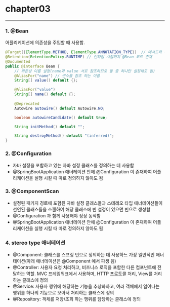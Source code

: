 # chapter03

---

### 1. @Bean
어플리케이션에 의존성을 주입할 때 사용함.
```java
@Target({ElementType.METHOD, ElementType.ANNOTATION_TYPE})  // 메서드와 애너테이션에 Bean 주입
@Retention(RetentionPolicy.RUNTIME) // 런타임 시점까지 @Bean 코드 존재
@Documented
public @interface Bean {
    // 의존성 이름 설정(name과 value 서로 참조하므로 둘 중 하나만 설정해도 됨)
    @AliasFor("name") // 변수를 참조 하는 이름
    String[] value() default {};

    @AliasFor("value")
    String[] name() default {};
   
    @Deprecated
    Autowire autowire() default Autowire.NO;

    boolean autowireCandidate() default true;

    String initMethod() default "";

    String destroyMethod() default "(inferred)";
}
```

### 2. @Configuration
* 자바 설정을 포함하고 있는 자바 설정 클래스를 정의하는 데 사용함
* @SpringBootApplication 애너테이션 안에 @Configuration 이 존재하여 어플리케이션을 실행 시킬 때 따로 정의하지 않아도 됨

### 3. @ComponentScan
* 설정된 패키지 경로에 포함된 자바 설정 클래스들과 스테레오 타입 애너테이션들이 선언된 클래스들을 스캔하여 해당 클래스에 빈 설정이 있으면 빈으로 생성함
* @Configuration 과 함께 사용해야 정상 동작함
* @SpringBootApplication 애너테이션 안에 @Configuration 이 존재하여 어플리케이션을 실행 시킬 때 따로 정의하지 않아도 됨

### 4. stereo type 애너테이션
* @Component: 클래스를 스프링 빈으로 정의하는 데 사용하느 가장 일반적인 애너테이션(아래 애너테이션은 @Component 에서 파생 됨)
* @Controller: 사용자 요청 처리하고, 비즈니스 로직을 포함한 다른 컴포넌트에 전달하는 역할. MVC 프레임워크에서 사용하며, HTTP 프로토콜 처리, View를 처리하는 클래스에 정의
* @Service: 사용자 행위에 해당하는 기능을 추상화하고, 여러 객체에서 일어나는 행위를 하나의 기능으로 모아서 처리하는 클래스에 정의
* @Repository: 객체를 저장/조회 하는 행위를 담당하는 클래스에 정의